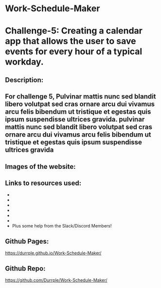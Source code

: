 # Work-Schedule-Maker
# Challenge-5: Creating a calendar app that allows the user to save events for every hour of a typical workday.
## Description: 
  ## For challenge 5, Pulvinar mattis nunc sed blandit libero volutpat sed cras ornare arcu dui vivamus arcu felis bibendum ut tristique et egestas quis ipsum suspendisse ultrices gravida. pulvinar mattis nunc sed blandit libero volutpat sed cras ornare arcu dui vivamus arcu felis bibendum ut tristique et egestas quis ipsum suspendisse ultrices gravida
  ## Images of the website:

  ## Links to resources used:
- 
- 
- 
- 
- 
- 
- Plus some help from the Slack/Discord Members!

## Github Pages:
https://durrple.github.io/Work-Schedule-Maker/

## Github Repo:
https://github.com/Durrple/Work-Schedule-Maker/
